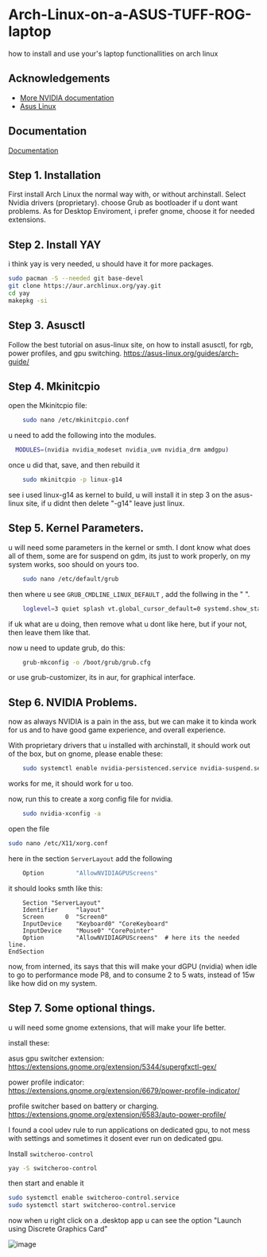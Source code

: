 # Arch-Linux-on-a-ASUS-TUFF-ROG-laptop
how to install and use your's laptop functionallities on arch linux


## Acknowledgements

 - [More NVIDIA documentation]([https://awesomeopensource.com/project/elangosundar/awesome-README-templates](https://wiki.archlinux.org/title/NVIDIA))
 - [Asus Linux]([https://github.com/matiassingers/awesome-readme](https://asus-linux.org/))
   

## Documentation

[Documentation](https://linktodocumentation)


## Step 1. Installation

First install Arch Linux the normal way with, or without archinstall. 
Select Nvidia drivers (proprietary). choose Grub as bootloader if u dont want problems. As for Desktop Enviroment, i prefer gnome, choose it for needed extensions.

## Step 2. Install YAY 
i think yay is very needed, u should have it for more packages.

```bash
sudo pacman -S --needed git base-devel
git clone https://aur.archlinux.org/yay.git
cd yay
makepkg -si
```


## Step 3. Asusctl

Follow the best tutorial on asus-linux site, on how to install asusctl, for rgb, power profiles, and gpu switching.
https://asus-linux.org/guides/arch-guide/


## Step 4. Mkinitcpio
open the Mkinitcpio file:
```bash 
    sudo nano /etc/mkinitcpio.conf
```

u need to add the following into the modules.

```bash
  MODULES=(nvidia nvidia_modeset nvidia_uvm nvidia_drm amdgpu)
```
once u did that, save, and then rebuild it 
```bash 
    sudo mkinitcpio -p linux-g14 
```
see i used linux-g14 as kernel to build, u will install it in step 3 on the asus-linux site, if u didnt then delete "-g14" leave just linux.

## Step 5. Kernel Parameters.
u will need some parameters in the kernel or smth. I dont know what does all of them, some are for suspend on gdm, its just to work properly, on my system works, soo should on yours too.

```bash
    sudo nano /etc/default/grub 
```

then where u see ``GRUB_CMDLINE_LINUX_DEFAULT`` , add the follwing in the " ".

```bash 
    loglevel=3 quiet splash vt.global_cursor_default=0 systemd.show_status=auto rd.udev.log_level=3  nvidia-drm.modeset=1 amd_pstate=active amd_iommu=off idle=nomwait amdgpu.gpu_recovery=1
```
if uk what are u doing, then remove what u dont like here, but if your not, then leave them like that.

now u need to update grub, do this:

```bash 
    grub-mkconfig -o /boot/grub/grub.cfg
```
or use grub-customizer, its in aur, for graphical interface.

## Step 6. NVIDIA Problems.

now as always NVIDIA is a pain in the ass, but we can make it to kinda work for us and to have good game experience, and overall experience.

With proprietary drivers that u installed with archinstall, it should work out of the box, but on gnome, please enable these:

```bash 
    sudo systemctl enable nvidia-persistenced.service nvidia-suspend.service nvidia-hibernate.service nvidia-resume.service nvidia-powerd.service 
```

works for me, it should work for u too.

now, run this to create a xorg config file for nvidia.

```bash 
    sudo nvidia-xconfig -a 
```
open the file
```bash
sudo nano /etc/X11/xorg.conf
```
here in the section ``ServerLayout`` add the following

```bash 
    Option         "AllowNVIDIAGPUScreens"
```
it should looks smth like this:

```
    Section "ServerLayout"
    Identifier     "layout"
    Screen      0  "Screen0"
    InputDevice    "Keyboard0" "CoreKeyboard"
    InputDevice    "Mouse0" "CorePointer"
    Option         "AllowNVIDIAGPUScreens"  # here its the needed line.
EndSection

```
now, from interned, its says that this will make your dGPU (nvidia) when idle to go to performance mode P8, and to consume 2 to 5 wats, instead of 15w like how did on my system.

## Step 7. Some optional things.

u will need some gnome extensions, that will make your life better.

install these:

asus gpu switcher extension: 
https://extensions.gnome.org/extension/5344/supergfxctl-gex/

power profile indicator: https://extensions.gnome.org/extension/6679/power-profile-indicator/

profile switcher based on battery or charging. https://extensions.gnome.org/extension/6583/auto-power-profile/


I found a cool udev rule to run applications on dedicated gpu, to not mess with settings and sometimes it dosent ever run on dedicated gpu.

Install ``switcheroo-control``

```bash 
yay -S switcheroo-control
```
then start and enable it 

```bash 
sudo systemctl enable switcheroo-control.service
sudo systemctl start switcheroo-control.service
```
now when u right click on a .desktop app u can see the option "Launch using Discrete Graphics Card"

![image](https://github.com/mooncoffee1/Arch-Linux-on-a-ASUS-TUFF-ROG-laptop/assets/118976333/4e15d7ea-6a54-4426-8a99-943307fb43ae)
